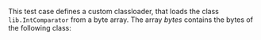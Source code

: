 [//]: # (MAIN: cl4.Demo)
This test case defines a custom classloader, that loads the class `lib.IntComparator` from a byte array.
The array *bytes* contains the bytes of the following class:
